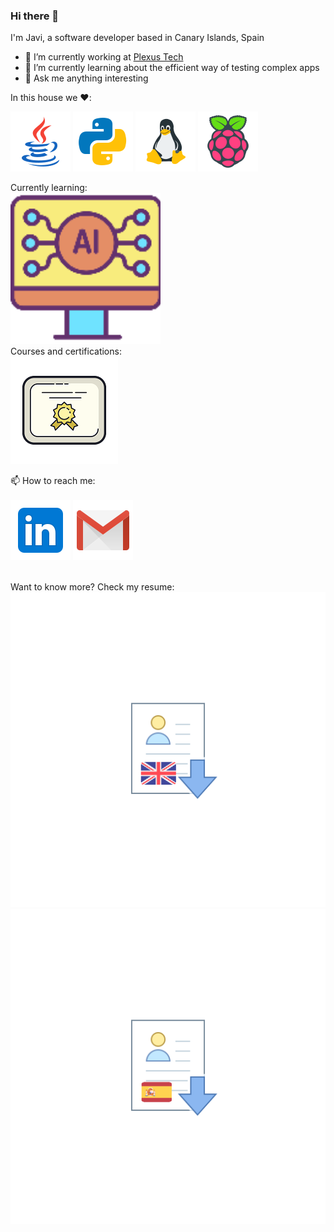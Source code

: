 ### Hi there 👋

I'm Javi, a software developer based in Canary Islands, Spain

- 🔭 I’m currently working at [Plexus Tech ](https://www.linkedin.com/company/plexus-tech)
- 🌱 I’m currently learning about the efficient way of testing complex apps
- 💬 Ask me anything interesting

In this house we :heart::<br>

![Java Badge](
https://github.com/spicymojo/spicymojo/blob/main/files/icons/java.png)
![Python Badge](
https://github.com/spicymojo/spicymojo/blob/main/files/icons/python.png)
![Linux Badge](
https://github.com/spicymojo/spicymojo/blob/main/files/icons/linux.png)
![Raspberry Badge](
https://github.com/spicymojo/spicymojo/blob/main/files/icons/raspberry-pi.png)

Currently learning:<br>
![AI Badge](
https://github.com/spicymojo/spicymojo/blob/main/files/icons/ai.png)
<br>
Courses and certifications:<br>
[![Certification Badge](https://github.com/spicymojo/spicymojo/blob/main/files/icons/certificate.png)](https://github.com/spicymojo/course_certificates)
<br>

📫 How to reach me:<br><br>
[![Linkedin Badge](https://github.com/spicymojo/spicymojo/blob/main/files/icons/linkedin.png)](https://linkedin.com/in/javiersantanagodoy)
[![Gmail Badge](https://github.com/spicymojo/spicymojo/blob/main/files/icons/gmail.png)](mailto:javiersantanagodoy@gmail.com)

<br>
Want to know more? Check my resume:<br>
<a href="https://github.com/spicymojo/spicymojo/blob/main/files/documents/CV_Javier_Santana_Godoy_ENG.pdf"><img alt="Qries" src="https://github.com/spicymojo/spicymojo/blob/main/files/icons/download_resume_eng.png"><a href="https://github.com/spicymojo/spicymojo/blob/main/files/documents/CV_Javier_Santana_Godoy_ESP.pdf"><img alt="Qries" src="https://github.com/spicymojo/spicymojo/blob/main/files/icons/download_resume_esp.png">
